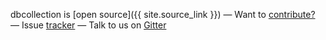 

dbcollection is [open source]({{ site.source_link }})
&mdash;
Want to [contribute?](https://github.com/dbcollection/dbcollection#contributing)
&mdash;
Issue [tracker](https://github.com/dbcollection/dbcollection/issues)
&mdash;
Talk to us on [Gitter](https://gitter.im/dbcollection/dbcollection)
